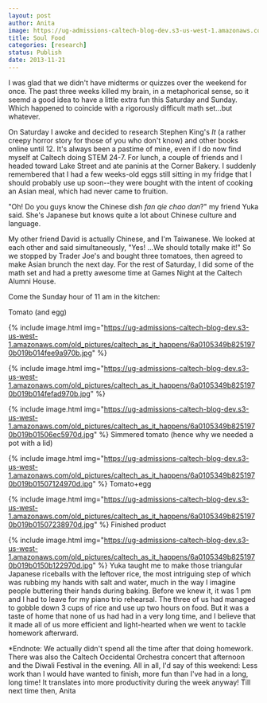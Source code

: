 ```yaml
---
layout: post
author: Anita
image: https://ug-admissions-caltech-blog-dev.s3-us-west-1.amazonaws.com/old_pictures/caltech_as_it_happens/6a0105349b8251970b019b014fec55970b.jpg
title: Soul Food
categories: [research]
status: Publish
date: 2013-11-21
---
```


I was glad that we didn't have midterms or quizzes over the weekend for once. The past three weeks killed my brain, in a metaphorical sense, so it seemd a good idea to have a little extra fun this Saturday and Sunday. Which happened to coincide with a rigorously difficult math set...but whatever.

On Saturday I awoke and decided to research Stephen King's *It* (a rather creepy horror story for those of you who don't know) and other books online until 12. It's always been a pastime of mine, even if I do now find myself at Caltech doing STEM 24-7. For lunch, a couple of friends and I headed toward Lake Street and ate paninis at the Corner Bakery. I suddenly remembered that I had a few weeks-old eggs still sitting in my fridge that I should probably use up soon--they were bought with the intent of cooking an Asian meal, which had never came to fruition.

"Oh! Do you guys know the Chinese dish *fan qie chao dan*?" my friend Yuka said. She's Japanese but knows quite a lot about Chinese culture and language.

My other friend David is actually Chinese, and I'm Taiwanese. We looked at each other and said simultaneously, "Yes! ...We should totally make it!"
So we stopped by Trader Joe's and bought three tomatoes, then agreed to make Asian brunch the next day. For the rest of Saturday, I did some of the math set and had a pretty awesome time at Games Night at the Caltech Alumni House.

Come the Sunday hour of 11 am in the kitchen:

Tomato
(and egg)


{% include image.html img="https://ug-admissions-caltech-blog-dev.s3-us-west-1.amazonaws.com/old_pictures/caltech_as_it_happens/6a0105349b8251970b019b014fee9a970b.jpg" %}


{% include image.html img="https://ug-admissions-caltech-blog-dev.s3-us-west-1.amazonaws.com/old_pictures/caltech_as_it_happens/6a0105349b8251970b019b014fefad970b.jpg" %}


{% include image.html img="https://ug-admissions-caltech-blog-dev.s3-us-west-1.amazonaws.com/old_pictures/caltech_as_it_happens/6a0105349b8251970b019b01506ec5970d.jpg" %}
Simmered tomato (hence why we needed a pot with a lid)


{% include image.html img="https://ug-admissions-caltech-blog-dev.s3-us-west-1.amazonaws.com/old_pictures/caltech_as_it_happens/6a0105349b8251970b019b01507124970d.jpg" %}
Tomato+egg


{% include image.html img="https://ug-admissions-caltech-blog-dev.s3-us-west-1.amazonaws.com/old_pictures/caltech_as_it_happens/6a0105349b8251970b019b01507238970d.jpg" %}
Finished product


{% include image.html img="https://ug-admissions-caltech-blog-dev.s3-us-west-1.amazonaws.com/old_pictures/caltech_as_it_happens/6a0105349b8251970b019b0150b122970d.jpg" %}
Yuka taught me to make those triangular Japanese riceballs with the leftover rice, the most intriguing step of which was rubbing my hands with salt and water, much in the way I imagine people buttering their hands during baking. Before we knew it, it was 1 pm and I had to leave for my piano trio rehearsal. The three of us had managed to gobble down 3 cups of rice and use up two hours on food. But it was a taste of home that none of us had had in a very long time, and I believe that it made all of us more efficient and light-hearted when we went to tackle homework afterward.

*Endnote: We actually didn't spend all the time after that doing homework. There was also the Caltech Occidental Orchestra concert that afternoon and the Diwali Festival in the evening. All in all, I'd say of this weekend: Less work than I would have wanted to finish, more fun than I've had in a long, long time! It translates into more productivity during the week anyway!
Till next time then,
Anita
